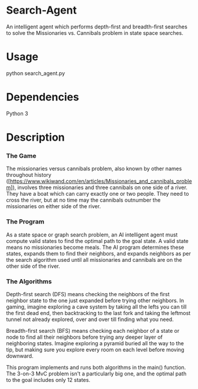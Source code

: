 # Search-Agent
An intelligent agent which performs depth-first and breadth-first searches to solve the Missionaries vs. Cannibals problem in state space searches.

# Usage
python search_agent.py

# Dependencies
Python 3

# Description
### The Game
The missionaries versus cannibals problem, also known by other names throughout history ([https://www.wikiwand.com/en/articles/Missionaries_and_cannibals_problem]), involves three missionaries and three cannibals on one side of a river.  They have a boat which can carry exactly one or two people.  They need to cross the river, but at no time may the cannibals outnumber the missionaries on either side of the river.  

### The Program
As a state space or graph search problem, an AI intelligent agent must compute valid states to find the optimal path to the goal state.  A valid state means no missionaries become meals.  The AI program determines these states, expands them to find their neighbors, and expands neighbors as per the search algorithm used until all missionaries and cannibals are on the other side of the river.

### The Algorithms
Depth-first search (DFS) means checking the neighbors of the first neighbor state to the one just expanded before trying other neighbors.  In gaming, imagine exploring a cave system by taking all the lefts you can till the first dead end, then backtracking to the last fork and taking the leftmost tunnel not already explored, over and over till finding what you need.

Breadth-first search (BFS) means checking each neighbor of a state or node to find all their neighbors before trying any deeper layer of neighboring states.  Imagine exploring a pyramid buried all the way to the tip, but making sure you explore every room on each level before moving downward.

This program implements and runs both algorithms in the main() function.  The 3-on-3 MvC problem isn't a particularly big one, and the optimal path to the goal includes only 12 states.

